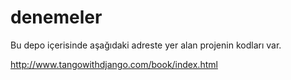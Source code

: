 denemeler
=========

Bu depo içerisinde aşağıdaki adreste yer alan projenin kodları var. 

http://www.tangowithdjango.com/book/index.html
